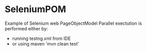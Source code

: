 # SeleniumPOM

Example of Selenium web PageObjectModel
Parallel exectution is performed either by:
- running testng.xml from IDE
- or using maven 'mvn clean test'